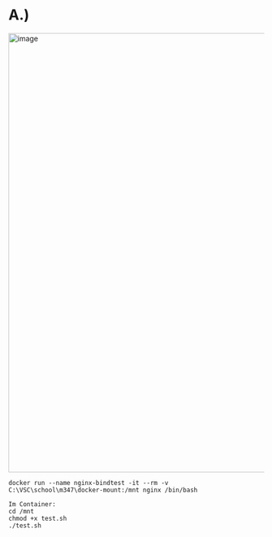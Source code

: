 # A.)

<img width="865" alt="image" src="https://github.com/user-attachments/assets/9f5af958-13d7-4ee5-b38b-1e4e74b1a656" /><br>

```
docker run --name nginx-bindtest -it --rm -v C:\VSC\school\m347\docker-mount:/mnt nginx /bin/bash

Im Container:
cd /mnt
chmod +x test.sh
./test.sh
```
